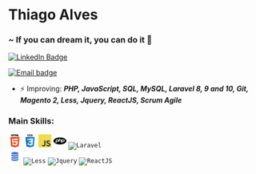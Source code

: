 # Thiago Alves
### ~ If you can dream it, you can do it 👋

[![LinkedIn Badge](https://img.shields.io/badge/linkedin-blue?logo=linkedin&style=for-the-badge&logoColor=white)](https://www.linkedin.com/in/thiago-alves-b96b2159/)
<!-- [![Twitter badge](https://img.shields.io/badge/twitter-white?logo=twitter&style=for-the-badge&logoColor=blue)](https://twitter.com/mariolucasdev) -->
[![Email badge](https://img.shields.io/badge/gmail-red?logo=gmail&style=for-the-badge&logoColor=white)](mailto:thiagoalves@ltdeveloper.com.br)

- ⚡ Improving: **_PHP, JavaScript, SQL, MySQL, Laravel 8, 9 and 10, Git, Magento 2, Less, Jquery, ReactJS, Scrum Agile_**
<!-- - 📚 Learning: **_Python, Software Engineering_** -->

### Main Skills:

<code><img title="HTML5" width="26px" src="https://raw.githubusercontent.com/github/explore/80688e429a7d4ef2fca1e82350fe8e3517d3494d/topics/html/html.png"/></code>
<code><img title="CSS3" width="26px" src="https://raw.githubusercontent.com/github/explore/80688e429a7d4ef2fca1e82350fe8e3517d3494d/topics/css/css.png"/></code>
<code><img title="JavaScript" width="26px" src="https://raw.githubusercontent.com/github/explore/80688e429a7d4ef2fca1e82350fe8e3517d3494d/topics/javascript/javascript.png"/></code>
<code><img title="PHP" width="26px" src="https://raw.githubusercontent.com/devicons/devicon/master/icons/php/php-plain.svg"/></code>
<code><img title="Laravel" width="26px" src="https://cdn.jsdelivr.net/gh/devicons/devicon/icons/laravel/laravel-plain.svg" />
          </code>
<code><img title="SQL" width="26px" src="https://raw.githubusercontent.com/github/explore/80688e429a7d4ef2fca1e82350fe8e3517d3494d/topics/sql/sql.png"/></code>
<code><img title="Less" width="26px" src="https://cdn.jsdelivr.net/gh/devicons/devicon/icons/less/less-plain-wordmark.svg" /></code>
<code><img title="Jquery" width="26px" src="https://cdn.jsdelivr.net/gh/devicons/devicon/icons/jquery/jquery-original.svg" /></code>
<code><img title="ReactJS" width="26px" src="https://cdn.jsdelivr.net/gh/devicons/devicon/icons/react/react-original.svg" /></code>
<br>
